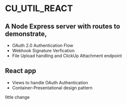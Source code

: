 # CU_UTIL_REACT

## A Node Express server with routes to demonstrate,

- OAuth 2.0 Authentication Flow
- Webhook Signature Verfication
- File Upload handling and ClickUp Attachment endpoint

## React app

- Views to handle OAuth Authentication 
- Container-Presentational design pattern

little change
